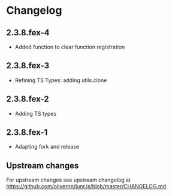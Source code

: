 # Changelog

## 2.3.8.fex-4

* Added function to clear function registration


## 2.3.8.fex-3

* Refining TS Types: adding utils.clone


## 2.3.8.fex-2

* Adding TS types


## 2.3.8.fex-1

* Adapting fork and release


## Upstream changes

For upstream changes see upstream changelog at https://github.com/olivernn/lunr.js/blob/master/CHANGELOG.md
